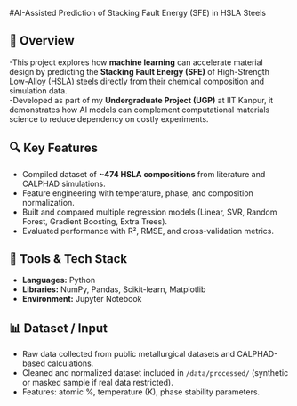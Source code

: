 #AI-Assisted Prediction of Stacking Fault Energy (SFE) in HSLA Steels

## 📘 Overview
-This project explores how **machine learning** can accelerate material design by predicting the **Stacking Fault Energy (SFE)** of High-Strength Low-Alloy (HSLA) steels directly from their chemical composition and simulation data.  
-Developed as part of my **Undergraduate Project (UGP)** at IIT Kanpur, it demonstrates how AI models can complement computational materials science to reduce dependency on costly experiments.

## 🔍 Key Features
- Compiled dataset of **~474 HSLA compositions** from literature and CALPHAD simulations.  
- Feature engineering with temperature, phase, and composition normalization.  
- Built and compared multiple regression models (Linear, SVR, Random Forest, Gradient Boosting, Extra Trees).  
- Evaluated performance with R², RMSE, and cross-validation metrics.

## 🧰 Tools & Tech Stack
- **Languages:** Python  
- **Libraries:** NumPy, Pandas, Scikit-learn, Matplotlib  
- **Environment:** Jupyter Notebook  


## 📊 Dataset / Input
- Raw data collected from public metallurgical datasets and CALPHAD-based calculations.  
- Cleaned and normalized dataset included in `/data/processed/` (synthetic or masked sample if real data restricted).  
- Features: atomic %, temperature (K), phase stability parameters.

